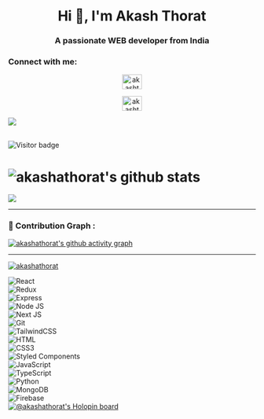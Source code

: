 <h1 align="center">Hi 👋, I'm Akash Thorat</h1>

<h3 align="center">A passionate WEB developer from India</h3>

<h3 align="left">Connect with me:</h3>

<div align="center">

<p align="left">

<a href="https://twitter.com/iamtheakash" target="blank"><img align="center" src="https://raw.githubusercontent.com/rahuldkjain/github-profile-readme-generator/master/src/images/icons/Social/twitter.svg" alt="akashthorat" height="30" width="40" /></a>

<a href="https://linkedin.com/in/Akashthorat" target="blank"><img align="center" src="https://raw.githubusercontent.com/rahuldkjain/github-profile-readme-generator/master/src/images/icons/Social/linked-in-alt.svg" alt="akashthorat" height="30" width="40" /></a>

</p>

</div>

<img src="/home/akash/Desktop/Programming/HTML/HTML program's/a2.jpg">

<br>![Visitor badge](https://visitor-badge.glitch.me/badge?page_id=akashathorat.visitor-badge)

 

# ![akashathorat's github stats](https://github-readme-stats.vercel.app/api?username=akashathorat&theme=omni&show_icons=true)

**<img align="center" src="https://github-readme-stats.vercel.app/api/top-langs/?username=akashathorat&theme=radical&line_height=10&hide_langs_below=1&layout=compact" />**

--- 

### 🚀 Contribution Graph :

[![akashathorat's github activity graph](https://activity-graph.herokuapp.com/graph?username=akashathorat&theme=react-dark)](https://github.com/akashathorat/github-readme-activity-graph)

---

<p align="left"> <a href="https://github.com/ryo-ma/github-profile-trophy"><img src="https://github-profile-trophy.vercel.app/?username=akashathorat" alt="akashathorat" /></a> </p>

![React](https://img.shields.io/badge/React-20232A?style=for-the-badge&logo=react&logoColor=61DAFB)</br></hr>
![Redux](https://img.shields.io/badge/redux-%23593d88.svg?style=for-the-badge&logo=redux&logoColor=white)</br></hr>
![Express](https://img.shields.io/badge/Express.js-000000?style=for-the-badge&logo=express&logoColor=white)</br></hr>
![Node JS](https://img.shields.io/badge/Node.js-339933?style=for-the-badge&logo=nodedotjs&logoColor=white)</br></hr>
![Next JS](https://img.shields.io/badge/next.js-000000?style=for-the-badge&logo=nextdotjs&logoColor=white)</br></hr>
![Git](https://img.shields.io/badge/git-%23F05033.svg?style=for-the-badge&logo=git&logoColor=white)</br></hr>
![TailwindCSS](https://img.shields.io/badge/tailwindcss-%2338B2AC.svg?style=for-the-badge&logo=tailwind-css&logoColor=white)</br></hr>
![HTML](https://img.shields.io/badge/HTML5-E34F26?style=for-the-badge&logo=html5&logoColor=white)</br></hr>
![CSS3](https://img.shields.io/badge/CSS3-1572B6?style=for-the-badge&logo=css3&logoColor=white)</br></hr>
![Styled Components](https://img.shields.io/badge/styled--components-DB7093?style=for-the-badge&logo=styled-components&logoColor=white)</br></hr>
![JavaScript](https://img.shields.io/badge/JavaScript-323330?style=for-the-badge&logo=javascript&logoColor=F7DF1E)</br></hr>
![TypeScript](https://img.shields.io/badge/typescript-%23007ACC.svg?style=for-the-badge&logo=typescript&logoColor=white)</br></hr>
![Python](https://img.shields.io/badge/Python-FFD43B?style=for-the-badge&logo=python&logoColor=blue)</br></hr>
![MongoDB](https://img.shields.io/badge/MongoDB-4EA94B?style=for-the-badge&logo=mongodb&logoColor=white)</br></hr>
![Firebase](https://img.shields.io/badge/firebase-%23039BE5.svg?style=for-the-badge&logo=firebase)</br></hr>
[![@akashathorat's Holopin board](https://holopin.me/akashathorat)](https://holopin.io/@akashathorat)
<!---
Akashathorat/Akashathorat is a ✨ special ✨ repository because its `README.md` (this file) appears on your GitHub profile.
You can click the Preview link to take a look at your changes.
--->
